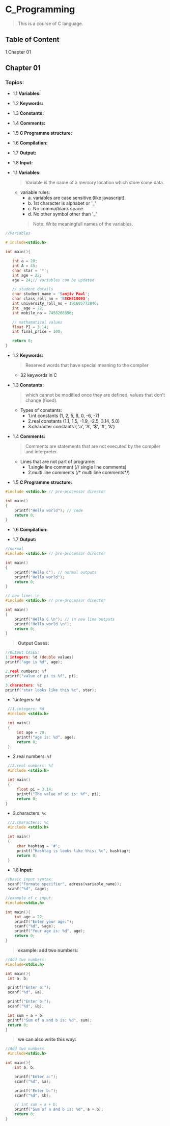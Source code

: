 # C_Programming
>This is a course of C language.
## Table of Content
1.Chapter 01

## Chapter 01
### Topics:
* 1.1 **Variables:**
* 1.2 **Keywords:**
* 1.3 **Constants:**
* 1.4 **Comments:**
* 1.5 **C Programme structure:**
* 1.6 **Compilation:**
* 1.7 **Output:**
* 1.8 **Input:**

* 1.1 **Variables:**
  >Variable is the name of a memory location which store some data.
  * variable rules:
    * a. variables are case sensitive.(like javascript).
    * b. 1st character is alphabet or '_'
    * c. No comma/blank space
    * d. No other symbol other than '_'
     >Note: Write meaningfull names of the variables.

 ```c
//Variables

# include<stdio.h>

int main(){

    int a = 20;
    int A = 45;
    char star = '*';
    int age = 22;
    age = 24;// variables can be updated

    // student details
    char student_name = 'Sanjiv Paul';
    char class_roll_no = 'BSCHE18093';
    int university_roll_no = 191605772846;
    int _age = 22;
    int mobile_no = 7458268896;

    // mathamatical values
    float PI = 3.14;
    int final_price = 100;

    return 0;
}
```


* 1.2 **Keywords:**
  >Reserved words that have special meaning to the compiler
  * 32 keywords in C 



* 1.3 **Constants:**
  >which cannot be modified once they are defined, values that don't change (fixed).
  * Types of constants:
    * 1.int constants (1, 2, 5, 8, 0, -6, -7)
    * 2.real constants (1.1, 1.5, -1.9, -2.5, 3.14, 5.0)
    * 3.character constants ( 'a', 'A', '$', '#', '&') 
   
   
   

* 1.4 **Comments:**
  >Comments are statements that are not executed by the compiler and interpreter.
  * Lines that are not part of programe:
    * 1.single line comment (// single line comments)
    * 2.multi line comments (/* multi line comments*/)
  
  

* 1.5 **C Programme structure:**
```c
#include <stdio.h> // pre-processor director

int main()
{
    printf("Hello world"); // code
    return 0;
}
```

* 1.6 **Compilation:**


* 1.7 **Output:**
```c
//normal
#include <stdio.h> // pre-processor director

int main()
{
    printf("Hello C"); // normal outputs
    printf("Hello world");
    return 0;
}
```

```c
// new line: \n
#include <stdio.h> // pre-processor director

int main()
{
    printf("Hello C \n"); // \n new line outputs
    printf("Hello world \n");
    return 0;
}
```
   > **Output Cases:**
   ```c
//Output CASES:
1.integers: %d (double values)
printf("age is %d", age);

2.real numbers: %f
printf("value of pi is %f", pi);

3.characters: %c
printf("star looks like this %c", star);
``` 
* 1.integers: `%d`
```c
 //1.integers: %d
 #include <stdio.h> 

 int main()
 {
     int age = 20;
     printf("age is: %d", age);
     return 0;
 }
```

* 2.real numbers: `%f`
```c
 //2.real numbers: %f
 #include <stdio.h> 

 int main()
 {
     float pi = 3.14;
     printf("The value of pi is: %f", pi);
     return 0;
}
```

* 3.characters: `%c`
```c
 //3.characters: %c
 #include <stdio.h> 

 int main()
 {
     char hashtag = '#';
     printf("Hashtag is looks like this: %c", hashtag);
     return 0;
 }
```


* 1.8 **Input:**
```c
//basic input syntax:
 scanf("Formate specifier", adress{variable_name});
 scanf("%d", &age);
```

```c
//example of c input:
#include<stdio.h>

int main(){
    int age = 22;
    printf("Enter your age:");
    scanf("%d", &age);
    printf("Your age is: %d", age);
    return 0;
}
```
   > **example: add two numbers:**
   ```c
//Add two numbers:
#include<stdio.h>

int main(){
    int a, b;

    printf("Enter a:");
    scanf("%d", &a);

    printf("Enter b:");
    scanf("%d", &b);

    int sum = a + b;
    printf("Sum of a and b is: %d", sum);
    return 0;
}
``` 
> **we can also write this way:**

```c
//Add two numbers
 #include<stdio.h>

int main(){
    int a, b;

    printf("Enter a:");
    scanf("%d", &a);

    printf("Enter b:");
    scanf("%d", &b);

    // int sum = a + b;
    printf("Sum of a and b is: %d", a + b);
    return 0;
}
```


   

